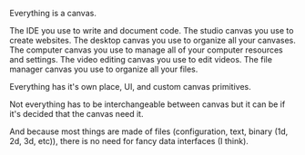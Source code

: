 Everything is a canvas.

The IDE you use to write and document code.
The studio canvas you use to create websites.
The desktop canvas you use to organize all your canvases.
The computer canvas you use to manage all of your computer resources and settings.
The video editing canvas you use to edit videos.
The file manager canvas you use to organize all your files.

Everything has it's own place, UI, and custom canvas primitives.

Not everything has to be interchangeable between canvas but it can be if it's decided that the canvas need it.

And because most things are made of files (configuration, text, binary (1d, 2d, 3d, etc)), there is no need for fancy data interfaces (I think).